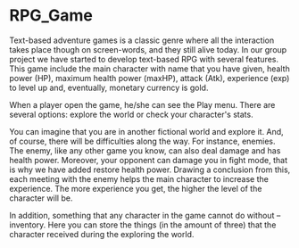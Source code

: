 # RPG_Game
Text-based adventure games is a classic genre where all the interaction takes place though on screen-words, and they still alive today. In our group project we have started to develop text-based RPG with several features. This game include the main character with name that you have given, health power (HP), maximum health power (maxHP), attack (Atk), experience (exp) to level up and, eventually, monetary currency is gold. 

When a player open the game, he/she can see the Play menu. There are several options: explore the world or check your character's stats.

You can imagine that you are in another fictional world and explore it. And, of course, there will be difficulties along the way. For instance, enemies. The enemy, like any other game you know, can also deal damage and has health power. Moreover, your opponent can damage you in fight mode, that is why we have added restore health power. Drawing a conclusion from this, each meeting with the enemy helps the main character to increase the experience. The more experience you get, the higher the level of the character will be.

In addition, something that any character in the game cannot do without – inventory. Here you can store the things (in the amount of three) that the character received during the exploring the world. 
